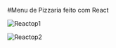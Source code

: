 #Menu de Pizzaria feito com React

![Reactop1](https://github.com/user-attachments/assets/e9fb38b8-41b3-46f9-b96f-b06cc4c2d052)


![Reactop2](https://github.com/user-attachments/assets/a15c749b-49f5-464e-aff4-c87884c7937a)
